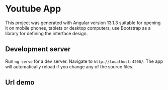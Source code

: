# Youtube App

This project was generated with Angular version 13.1.3 suitable for opening it on mobile phones, tablets or desktop computers, use Bootstrap as a library for defining the interface design.

## Development server

Run `ng serve` for a dev server. Navigate to `http://localhost:4200/`. The app will automatically reload if you change any of the source files.

## Url demo


